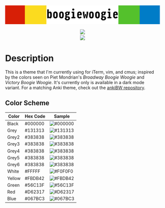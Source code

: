 ![boogiewoogie](screenshots/boogiewoogieheader.png)
<p align="center">
<img src="https://img.shields.io/github/last-commit/capaldo/boogiewoogie.svg?color=Black&label=Last%20Updated&style=for-the-badge"></img>
<br>
<img src="https://img.shields.io/github/issues/capaldo/boogiewoogie.svg?style=for-the-badge"></img>
</p>

# Description
This is a theme that I'm currently using for iTerm, vim, and cmus; inspired by the colors seen on Piet Mondrian's *Broadway Boogie Woogie* and *Victory Boogie Woogie*. It's currently only is available in a dark mode variant. For a matching Anki theme, check out the [ankiBW repository](https://github.com/capaldo/ankiBW).

## Color Scheme 

| Color        | Hex Code |                         Sample                         |
| ------------ | -------- |--------------------------------------------------------|
| Black        | #000000  |![#000000](https://placehold.it/20/000000/000000?text=+)|
| Grey	       | #131313  |![#131313](https://placehold.it/20/131313/000000?text=+)|
| Grey2        | #383838  |![#383838](https://placehold.it/20/383838/000000?text=+)|
| Grey3        | #383838  |![#383838](https://placehold.it/20/383838/000000?text=+)|
| Grey4        | #383838  |![#383838](https://placehold.it/20/383838/000000?text=+)|
| Grey5        | #383838  |![#383838](https://placehold.it/20/383838/000000?text=+)|
| Grey6        | #383838  |![#383838](https://placehold.it/20/383838/000000?text=+)|
| White        | #FFFFF   |![#F0F0F0](https://placehold.it/20/F0F0F0/000000?text=+)|
| Yellow       | #FBDB42  |![#FBDB42](https://placehold.it/20/FBDB42/000000?text=+)|
| Green        | #56C13F  |![#56C13F](https://placehold.it/20/56C13F/000000?text=+)|
| Red          | #D62317  |![#D62317](https://placehold.it/20/D62317/000000?text=+)|
| Blue         | #067BC3  |![#067BC3](https://placehold.it/20/067BC3/000000?text=+)|

